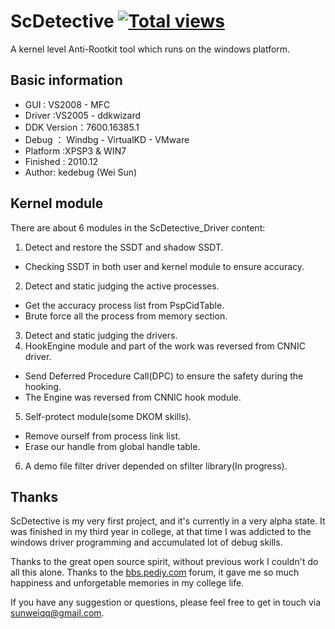 ScDetective  [![Total views](https://sourcegraph.com/api/repos/github.com/kedebug/ScDetective/counters/views.png)](https://sourcegraph.com/github.com/kedebug/ScDetective)
==============================================================
A kernel level Anti-Rootkit tool which runs on the windows platform. 

## Basic information
- GUI : VS2008 - MFC
- Driver :VS2005 - ddkwizard
- DDK Version：7600.16385.1
- Debug ：  Windbg - VirtualKD - VMware
- Platform :XPSP3 & WIN7
- Finished :  2010.12
- Author: kedebug (Wei Sun)

## Kernel module 

There are about 6 modules in the ScDetective_Driver content:

1. Detect and restore the SSDT and shadow SSDT.
 - Checking SSDT in both user and kernel module to ensure accuracy.
2. Detect and static judging the active processes.
 - Get the accuracy process list from PspCidTable.
 - Brute force all the process from memory section.
3. Detect and static judging the drivers.
4. HookEngine module and part of the work was reversed from CNNIC driver.
 - Send Deferred Procedure Call(DPC) to ensure the safety during the hooking.
 - The Engine was reversed from CNNIC hook module.
5. Self-protect module(some DKOM skills).
 - Remove ourself from process link list.
 - Erase our handle from global handle table.
6. A demo file filter driver depended on sfilter library(In progress).

## Thanks
ScDetective is my very first project, and it's currently in a very alpha state. 
It was finished in my third year in college, at that time I was addicted to the
windows driver programming and accumulated lot of debug skills. 

Thanks to the great open source spirit, without previous work I couldn't do all
this alone. Thanks to the [bbs.pediy.com](http://bbs.pediy.com/) forum, it gave me so much happiness and 
unforgetable memories in my college life.

If you have any suggestion or questions, please feel free to get in touch via sunweiqq@gmail.com.
